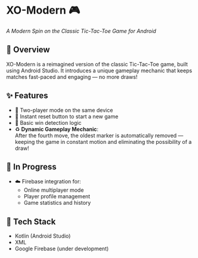 # XO-Modern 🎮  
*A Modern Spin on the Classic Tic-Tac-Toe Game for Android*

## 📱 Overview

XO-Modern is a reimagined version of the classic Tic-Tac-Toe game, built using Android Studio. It introduces a unique gameplay mechanic that keeps matches fast-paced and engaging — no more draws!

## ✨ Features

- 🔁 Two-player mode on the same device  
- 🧼 Instant reset button to start a new game  
- 🧠 Basic win detection logic  
- ♻️ **Dynamic Gameplay Mechanic**:  
  After the fourth move, the oldest marker is automatically removed — keeping the game in constant motion and eliminating the possibility of a draw!

## 🚧 In Progress

- ☁️ Firebase integration for:
  - Online multiplayer mode  
  - Player profile management  
  - Game statistics and history

## 🔧 Tech Stack

- Kotlin (Android Studio)
- XML
- Google Firebase (under development)
